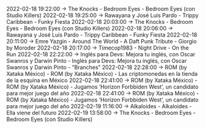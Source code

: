 2022-02-18 19:22:00 -> The Knocks - Bedroom Eyes - Bedroom Eyes (con Studio Killers)
2022-02-18 19:25:00 -> Rawayana y José Luis Pardo - Trippy Caribbean - Funky Fiesta
2022-02-18 20:03:00 -> The Knocks - Bedroom Eyes - Bedroom Eyes (con Studio Killers)
2022-02-18 20:06:00 -> Rawayana y José Luis Pardo - Trippy Caribbean - Funky Fiesta
2022-02-18 20:11:00 -> Emre Yazgin - Around The World - A Daft Punk Tribute - Giorgio by Moroder
2022-02-18 20:17:00 -> Timecop1983 - Night Drive - On the Run
2022-02-18 22:22:00 -> Inglés para Devs: Mejora tu inglés, con Oscar Swanros y Darwin Pinto - Inglés para Devs: Mejora tu inglés, con Oscar Swanros y Darwin Pinto - “Branches”
2022-02-18 22:28:00 -> ROM (by Xataka México) - ROM (by Xataka México) - Las criptomonedas en la tienda de la esquina en México
2022-02-18 22:41:00 -> ROM (by Xataka México) - ROM (by Xataka México) - Jugamos ‘Horizon Forbbiden West’, un candidato para mejor juego del año
2022-02-18 22:41:00 -> ROM (by Xataka México) - ROM (by Xataka México) - Jugamos ‘Horizon Forbbiden West’, un candidato para mejor juego del año
2022-02-19 11:16:00 -> Alkaloides - Alkaloides - Ella viene del futuro
2022-02-19 13:58:00 -> The Knocks - Bedroom Eyes - Bedroom Eyes (con Studio Killers)
